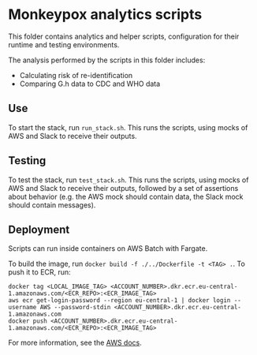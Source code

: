 # Monkeypox analytics scripts

This folder contains analytics and helper scripts, configuration for their runtime and testing environments.

The analysis performed by the scripts in this folder includes:
* Calculating risk of re-identification
* Comparing G.h data to CDC and WHO data

## Use

To start the stack, run `run_stack.sh`.
This runs the scripts, using mocks of AWS and Slack to receive their outputs.

## Testing

To test the stack, run `test_stack.sh`.
This runs the scripts, using mocks of AWS and Slack to receive their outputs, followed by a set of assertions about behavior (e.g. the AWS mock should contain data, the Slack mock should contain messages).

## Deployment

Scripts can run inside containers on AWS Batch with Fargate.

To build the image, run `docker build -f ./../Dockerfile -t <TAG> .`.
To push it to ECR, run:
```
docker tag <LOCAL_IMAGE_TAG> <ACCOUNT_NUMBER>.dkr.ecr.eu-central-1.amazonaws.com/<ECR_REPO>:<ECR_IMAGE_TAG>
aws ecr get-login-password --region eu-central-1 | docker login --username AWS --password-stdin <ACCOUNT_NUMBER>.dkr.ecr.eu-central-1.amazonaws.com
docker push <ACCOUNT_NUMBER>.dkr.ecr.eu-central-1.amazonaws.com/<ECR_REPO>:<ECR_IMAGE_TAG>
```

For more information, see the [AWS docs](https://docs.aws.amazon.com/AmazonECR/latest/userguide/docker-push-ecr-image.html).
